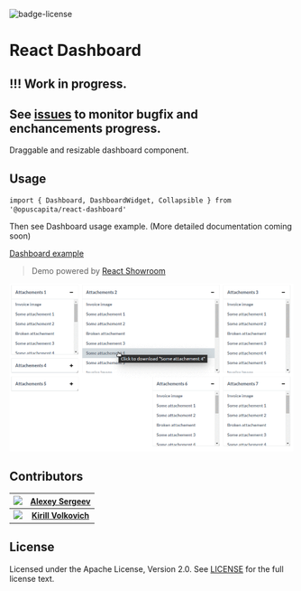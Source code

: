 ![badge-license](https://img.shields.io/github/license/OpusCapita/react-markdown-editor.svg)

# React Dashboard

## !!! Work in progress. 
## See [issues](https://github.com/OpusCapita/react-dashboard/issues) to monitor bugfix and enchancements progress.

Draggable and resizable dashboard component.

## Usage

```
import { Dashboard, DashboardWidget, Collapsible } from '@opuscapita/react-dashboard'
```

Then see Dashboard usage example. (More detailed documentation coming soon)

[Dashboard example](https://opuscapita.github.io/react-dashboard/?currentComponentId=%40opuscapita%2Freact-dashboard%2F0.0.4%2FDashboard&maxContainerWidth=100%25&showSidebar=true)

> Demo powered by [React Showroom](https://github.com/OpusCapita/react-showroom-client)

![demo](https://raw.githubusercontent.com/OpusCapita/react-dashboard/master/demo.gif)

## Contributors

| [<img src="https://avatars.githubusercontent.com/u/24603787?v=3" width="100px;"/>](https://github.com/asergeev-sc) | [**Alexey Sergeev**](https://github.com/asergeev-sc)     |
| :---: | :---: |
| [<img src="https://avatars.githubusercontent.com/u/24652543?v=3" width="100px;"/>](https://github.com/kvolkovich-sc) | [**Kirill Volkovich**](https://github.com/kvolkovich-sc) |

## License

Licensed under the Apache License, Version 2.0. See [LICENSE](./LICENSE) for the full license text.
